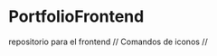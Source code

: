 # PortfolioFrontend
repositorio para el frontend
// Comandos de iconos
    <i class="bi bi-x-lg"></i>
    <i class="bi bi-pencil"></i>
    <i class="bi bi-envelope-at"></i> //
    